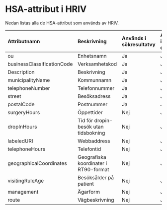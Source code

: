# HSA-attribut i HRIV #

Nedan listas alla de HSA-attribut som används av HRIV.

| **Attributnamn** | **Beskrivning** | **Används i sökresultatvy** | **Används i detaljvy** |
|:-----------------|:----------------|:----------------------------|:-----------------------|
| ou               | Enhetsnamn      | Ja                          | Ja                     |
| businessClassificationCode | Verksamhetskod  | Ja                          | Ja                     |
| Description      | Beskrivning     | Ja                          | Ja                     |
| municipalityName | Kommunnamn      | Ja                          | Ja                     |
| telephoneNumber  | Telefonnummer   | Ja                          | Ja                     |
| street           | Besöksadress    | Ja                          | Ja                     |
| postalCode       | Postnummer      | Ja                          | Ja                     |
| surgeryHours     | Öppettider      | Nej                         | Ja                     |
| dropInHours      | Tid för dropin-besök utan tidsbokning | Nej                         | Ja                     |
| labeledURI       | Webbaddress     | Nej                         | Ja                     |
| telephoneHours   | Telefontid      | Nej                         | Ja                     |
| geographicalCoordinates | Geografiska koordinater i RT90-format | Nej                         | Ja                     |
| visitingRuleAge  | Besöksålder på patient | Nej                         | Ja                     |
| management       | Ägarform        | Nej                         | Ja                     |
| route            | Vägbeskrivning  | Nej                         | Ja                     |